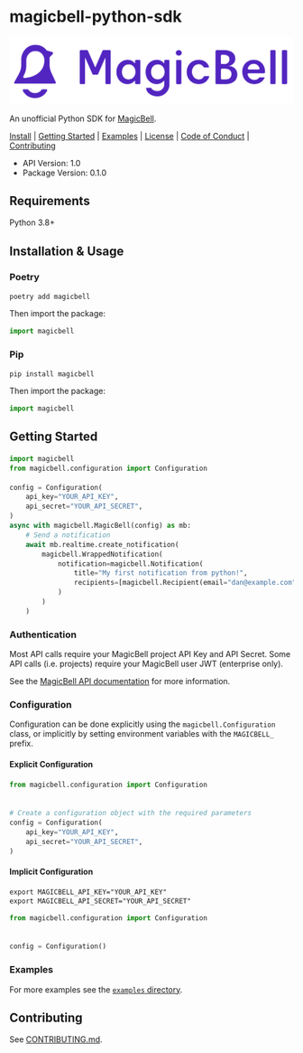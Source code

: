 # magicbell-python-sdk

![magicbell logo purple](./assets/MB_logo_Purple_2800x660.png)

An unofficial Python SDK for [MagicBell](https://magicbell.com).

[Install](#installation--usage) | [Getting Started](#getting-started) | [Examples](./examples) | [License](./LICENSE) | [Code of Conduct](./CODE_OF_CONDUCT.md) | [Contributing](./CONTRIBUTING.md)

- API Version: 1.0
- Package Version: 0.1.0

## Requirements

Python 3.8+

## Installation & Usage

### Poetry

```shell
poetry add magicbell
```

Then import the package:

```python
import magicbell
```

### Pip
```shell
pip install magicbell
```

Then import the package:

```python
import magicbell
```

## Getting Started

```python
import magicbell
from magicbell.configuration import Configuration

config = Configuration(
    api_key="YOUR_API_KEY",
    api_secret="YOUR_API_SECRET",
)
async with magicbell.MagicBell(config) as mb:
    # Send a notification
    await mb.realtime.create_notification(
        magicbell.WrappedNotification(
            notification=magicbell.Notification(
                title="My first notification from python!",
                recipients=[magicbell.Recipient(email="dan@example.com")],
            )
        )
    )
```

### Authentication

Most API calls require your MagicBell project API Key and API Secret.
Some API calls (i.e. projects) require your MagicBell user JWT (enterprise only).

See the [MagicBell API documentation](https://www.magicbell.com/docs/rest-api/reference#authentication) for more information.

### Configuration

Configuration can be done explicitly using the `magicbell.Configuration` class,
or implicitly by setting environment variables with the `MAGICBELL_` prefix.

#### Explicit Configuration

```python
from magicbell.configuration import Configuration


# Create a configuration object with the required parameters
config = Configuration(
    api_key="YOUR_API_KEY",
    api_secret="YOUR_API_SECRET",
)
```

#### Implicit Configuration

```shell
export MAGICBELL_API_KEY="YOUR_API_KEY"
export MAGICBELL_API_SECRET="YOUR_API_SECRET"
```

```python
from magicbell.configuration import Configuration


config = Configuration()
```

### Examples

For more examples see the [`examples` directory](./examples).

## Contributing

See [CONTRIBUTING.md](./CONTRIBUTING.md).
